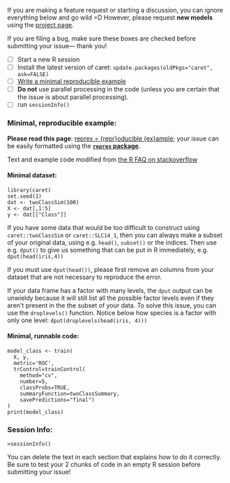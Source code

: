 If you are making a feature request or starting a discussion, you can ignore everything below and go wild =D However, please request **new models** using the [project page](https://github.com/topepo/caret/projects/2).

If you are filing a bug, make sure these boxes are checked before submitting your issue— thank you!

- [ ] Start a new R session
- [ ] Install the latest version of caret: `update.packages(oldPkgs="caret", ask=FALSE)`
- [ ] [Write a minimal reproducible example](http://stackoverflow.com/a/5963610)
- [ ] **Do not** use parallel processing in the code (unless you are certain that the issue is about parallel processing).
- [ ] run `sessionInfo()`

### Minimal, reproducible example:

__Please read this page__: [reprex = {repr}oducible {ex}ample](https://github.com/jennybc/reprex#what-is-a-reprex); your issue can be easily formatted using the **[`reprex` package](https://cran.r-project.org/package=reprex)**. 

Text and example code modified from [the R FAQ on stackoverflow](http://stackoverflow.com/a/5963610)

#### Minimal dataset:
```{R}
library(caret)
set.seed(1)
dat <- twoClassSim(100)
X <- dat[,1:5]
y <- dat[["Class"]]

```
If you have some data that would be too difficult to construct using `caret::twoClassSim` or `caret::SLC14_1`, then you can always make a subset of your original data, using e.g. `head()`, `subset()` or the indices. Then use e.g. `dput()` to give us something that can be put in R immediately, e.g. `dput(head(iris,4))`

If you must use `dput(head())`, please first remove an columns from your dataset that are not necessary to reproduce the error.

If your data frame has a factor with many levels, the `dput` output can be unwieldy because it will still list all the possible factor levels even if they aren't present in the the subset of your data. To solve this issue, you can use the `droplevels()` function. Notice below how species is a factor with only one level: `dput(droplevels(head(iris, 4)))`

#### Minimal, runnable code:
```{R}
model_class <- train(
  X, y, 
  metric='ROC',
  trControl=trainControl(
    method="cv", 
    number=5,
    classProbs=TRUE, 
    summaryFunction=twoClassSummary,
    savePredictions="final")
)
print(model_class)
```

### Session Info:
```{R}
>sessionInfo()

```

You can delete the text in each section that explains how to do it correctly.
Be sure to test your 2 chunks of code in an empty R session before submitting your issue!